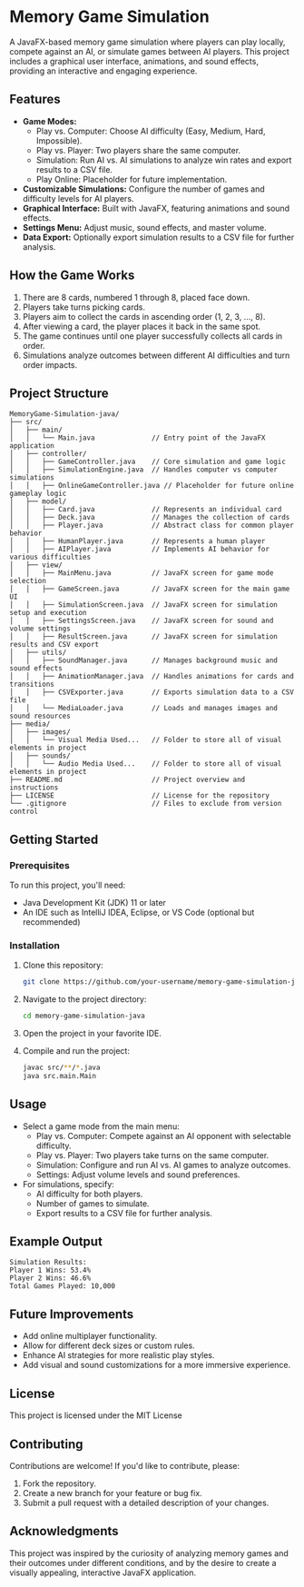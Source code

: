 # Memory Game Simulation

A JavaFX-based memory game simulation where players can play locally, compete against an AI, or simulate games between AI players. This project includes a graphical user interface, animations, and sound effects, providing an interactive and engaging experience.

## Features

- **Game Modes:**
  - Play vs. Computer: Choose AI difficulty (Easy, Medium, Hard, Impossible).
  - Play vs. Player: Two players share the same computer.
  - Simulation: Run AI vs. AI simulations to analyze win rates and export results to a CSV file.
  - Play Online: Placeholder for future implementation.
- **Customizable Simulations:** Configure the number of games and difficulty levels for AI players.
- **Graphical Interface:** Built with JavaFX, featuring animations and sound effects.
- **Settings Menu:** Adjust music, sound effects, and master volume.
- **Data Export:** Optionally export simulation results to a CSV file for further analysis.

## How the Game Works

1. There are 8 cards, numbered 1 through 8, placed face down.
2. Players take turns picking cards.
3. Players aim to collect the cards in ascending order (1, 2, 3, ..., 8).
4. After viewing a card, the player places it back in the same spot.
5. The game continues until one player successfully collects all cards in order.
6. Simulations analyze outcomes between different AI difficulties and turn order impacts.

## Project Structure

```
MemoryGame-Simulation-java/
├── src/
│   ├── main/
│   │   └── Main.java              // Entry point of the JavaFX application
│   ├── controller/
│   │   ├── GameController.java    // Core simulation and game logic
│   │   ├── SimulationEngine.java  // Handles computer vs computer simulations
│   │   ├── OnlineGameController.java // Placeholder for future online gameplay logic
│   ├── model/
│   │   ├── Card.java              // Represents an individual card
│   │   ├── Deck.java              // Manages the collection of cards
│   │   ├── Player.java            // Abstract class for common player behavior
│   │   ├── HumanPlayer.java       // Represents a human player
│   │   ├── AIPlayer.java          // Implements AI behavior for various difficulties
│   ├── view/
│   │   ├── MainMenu.java          // JavaFX screen for game mode selection
│   │   ├── GameScreen.java        // JavaFX screen for the main game UI
│   │   ├── SimulationScreen.java  // JavaFX screen for simulation setup and execution
│   │   ├── SettingsScreen.java    // JavaFX screen for sound and volume settings
│   │   ├── ResultScreen.java      // JavaFX screen for simulation results and CSV export
│   ├── utils/
│   │   ├── SoundManager.java      // Manages background music and sound effects
│   │   ├── AnimationManager.java  // Handles animations for cards and transitions
│   │   ├── CSVExporter.java       // Exports simulation data to a CSV file
│   │   └── MediaLoader.java       // Loads and manages images and sound resources
├── media/
│   ├── images/
│   │   └── Visual Media Used...   // Folder to store all of visual elements in project
│   ├── sounds/
│   │   └── Audio Media Used...    // Folder to store all of visual elements in project
├── README.md                      // Project overview and instructions
├── LICENSE                        // License for the repository
└── .gitignore                     // Files to exclude from version control
```

## Getting Started

### Prerequisites

To run this project, you'll need:
- Java Development Kit (JDK) 11 or later
- An IDE such as IntelliJ IDEA, Eclipse, or VS Code (optional but recommended)

### Installation

1. Clone this repository:
   ```bash
   git clone https://github.com/your-username/memory-game-simulation-java.git
   ```

2. Navigate to the project directory:
   ```bash
   cd memory-game-simulation-java
   ```

3. Open the project in your favorite IDE.

4. Compile and run the project:
   ```bash
   javac src/**/*.java
   java src.main.Main
   ```

## Usage

- Select a game mode from the main menu:
  - Play vs. Computer: Compete against an AI opponent with selectable difficulty.
  - Play vs. Player: Two players take turns on the same computer.
  - Simulation: Configure and run AI vs. AI games to analyze outcomes.
  - Settings: Adjust volume levels and sound preferences.
- For simulations, specify:
  - AI difficulty for both players.
  - Number of games to simulate.
  - Export results to a CSV file for further analysis.

## Example Output

```
Simulation Results:
Player 1 Wins: 53.4%
Player 2 Wins: 46.6%
Total Games Played: 10,000
```

## Future Improvements

- Add online multiplayer functionality.
- Allow for different deck sizes or custom rules.
- Enhance AI strategies for more realistic play styles.
- Add visual and sound customizations for a more immersive experience.

## License

This project is licensed under the MIT License

## Contributing

Contributions are welcome! If you'd like to contribute, please:
1. Fork the repository.
2. Create a new branch for your feature or bug fix.
3. Submit a pull request with a detailed description of your changes.

## Acknowledgments

This project was inspired by the curiosity of analyzing memory games and their outcomes under different conditions, and by the desire to create a visually appealing, interactive JavaFX application.
